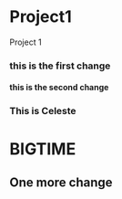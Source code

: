 # Project1

Project 1

### this is the first change

#### this is the second change

### This is Celeste

# BIGTIME

## One more change
